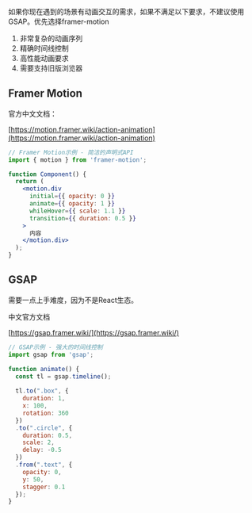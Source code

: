 如果你现在遇到的场景有动画交互的需求，如果不满足以下要求，不建议使用GSAP。优先选择framer-motion

1. 非常复杂的动画序列
2. 精确时间线控制
3. 高性能动画要求
4. <font style="color:rgb(38, 38, 38);">需要支持旧版浏览器</font>

## <font style="color:rgb(38, 38, 38);">Framer Motion</font>
官方中文文档：

[https://motion.framer.wiki/action-animation](https://motion.framer.wiki/action-animation)

```jsx
// Framer Motion示例 - 简洁的声明式API
import { motion } from 'framer-motion';

function Component() {
  return (
    <motion.div
      initial={{ opacity: 0 }}
      animate={{ opacity: 1 }}
      whileHover={{ scale: 1.1 }}
      transition={{ duration: 0.5 }}
    >
      内容
    </motion.div>
  );
}
```

## <font style="color:rgb(38, 38, 38);">GSAP</font>
需要一点上手难度，因为不是React生态。

中文官方文档

[https://gsap.framer.wiki/](https://gsap.framer.wiki/)

```jsx
// GSAP示例 - 强大的时间线控制
import gsap from 'gsap';

function animate() {
  const tl = gsap.timeline();
  
  tl.to(".box", {
    duration: 1,
    x: 100,
    rotation: 360
  })
  .to(".circle", {
    duration: 0.5,
    scale: 2,
    delay: -0.5
  })
  .from(".text", {
    opacity: 0,
    y: 50,
    stagger: 0.1
  });
}
```

